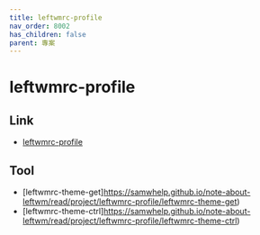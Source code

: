 ```yaml
---
title: leftwmrc-profile
nav_order: 8002
has_children: false
parent: 專案
---
```


# leftwmrc-profile


## Link

* [leftwmrc-profile](https://samwhelp.github.io/note-about-leftwm/read/project/leftwmrc-profile/)


## Tool

* [leftwmrc-theme-get]https://samwhelp.github.io/note-about-leftwm/read/project/leftwmrc-profile/leftwmrc-theme-get)
* [leftwmrc-theme-ctrl]https://samwhelp.github.io/note-about-leftwm/read/project/leftwmrc-profile/leftwmrc-theme-ctrl)
